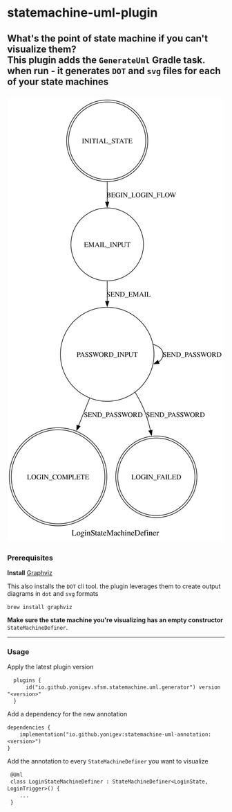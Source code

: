 # statemachine-uml-plugin

**What's the point of state machine if you can't visualize them?**<br>
This plugin adds the `GenerateUml` Gradle task.
when run - it generates `DOT` and `svg` files for each of your state machines
<br><br>
![example.svg](example.svg)
---

### Prerequisites
**Install** [Graphviz](https://formulae.brew.sh/formula/graphviz)

This also installs the `DOT` cli tool. the plugin leverages them to create output diagrams in `dot` and `svg` formats

    brew install graphviz

**Make sure the state machine you're visualizing has an empty constructor** `StateMachineDefiner`.

---

### Usage
Apply the latest plugin version
  ```
    plugins {
        id("io.github.yonigev.sfsm.statemachine.uml.generator") version "<version>"
    }
  ```

Add a dependency for the new annotation<br>
  ```
  dependencies {
      implementation("io.github.yonigev:statemachine-uml-annotation:<version>")
  }
  ```
  
Add the annotation to every `StateMachineDefiner` you want to visualize

   ```
    @Uml
    class LoginStateMachineDefiner : StateMachineDefiner<LoginState, LoginTrigger>() {
       ...
    }
   ```
      